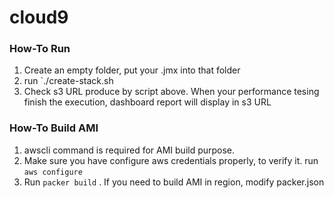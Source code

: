 # cloud9

### How-To Run
1. Create an empty folder, put your .jmx into that folder 
2. run `./create-stack.sh <stack-name> <jmx-path>
3. Check s3 URL produce by script above.  When your performance tesing finish the execution, dashboard report will display in s3 URL

### How-To Build AMI
1. awscli command is required for AMI build purpose.
2. Make sure you have configure aws credentials properly, to verify it. run `aws configure`
3. Run `packer build` . If you need to build AMI in region, modify packer.json
